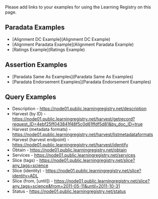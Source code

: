 Please add links to your examples for using the Learning Registry on this page.

## Paradata Examples
* [Alignment DC Example](Alignment DC Example)
* [Alignment Paradata Example](Alignment Paradata Example)
* [Ratings Example](Ratings Example)

## Assertion Examples
* [Paradata Same As Examples](Paradata Same As Examples)
* [Paradata Endorsement Examples](Paradata Endorsement Examples)

## Query Examples
* Description - https://node01.public.learningregistry.net/description
* Harvest (by ID) - https://node01.public.learningregistry.net/harvest/getrecord?request_ID=4ebf25ff043841f48f5c0d61ffdf5d81&by_doc_ID=true
* Harvest (metadata formats) - https://node01.public.learningregistry.net/harvest/listmetadataformats
* Harvest (harvest endpoint) - https://node01.public.learningregistry.net/harvest/identify
* Obtain - https://node01.public.learningregistry.net/obtain
* Services - https://node01.public.learningregistry.net/services
* Slice (tags) - https://node01.public.learningregistry.net/slice?any_tags=science
* Slice (identity) - https://node01.public.learningregistry.net/slice?identity=ADL
* Slice (from, [until]) - https://node01.public.learningregistry.net/slice?any_tags=science&from=2011-05-11&until=2011-10-31
* Status - https://node01.public.learningregistry.net/status
